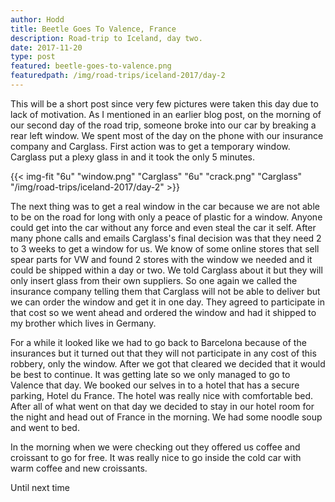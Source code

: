```yaml
---
author: Hodd
title: Beetle Goes To Valence, France
description: Road-trip to Iceland, day two.
date: 2017-11-20
type: post
featured: beetle-goes-to-valence.png
featuredpath: /img/road-trips/iceland-2017/day-2
---
```


This will be a short post since very few pictures were taken this day due to lack of motivation. As I mentioned in an earlier blog post, on the morning of our second day of the road trip, someone broke into our car by breaking a rear left window. We spent most of the day on the phone with our insurance company and Carglass. First action was to get a temporary window. Carglass put a plexy glass in and it took the only 5 minutes.

{{< img-fit
  "6u" "window.png" "Carglass"
  "6u" "crack.png" "Carglass"
  "/img/road-trips/iceland-2017/day-2" >}}

The next thing was to get a real window in the car because we are not able to be on the road for long with only a peace of plastic for a window. Anyone could get into the car without any force and even steal the car it self. After many phone calls and emails Carglass's final decision was that they need 2 to 3 weeks to get a window for us. We know of some online stores that sell spear parts for VW and found 2 stores with the window we needed and it could be shipped within a day or two. We told Carglass about it but they will only insert glass from their own suppliers. So one again we called the insurance company telling them that Carglass will not be able to deliver but we can order the window and get it in one day. They agreed to participate in that cost so we went ahead and ordered the window and had it shipped to my brother which lives in Germany.

For a while it looked like we had to go back to Barcelona because of the insurances but it turned out that they will not participate in any cost of this robbery, only the window. After we got that cleared we decided that it would be best to continue. It was getting late so we only managed to go to Valence that day. We booked our selves in to a hotel that has a secure parking, Hotel du France. The hotel was really nice with comfortable bed. After all of what went on that day we decided to stay in our hotel room for the night and head out of France in the morning. We had some noodle soup and went to bed.

In the morning when we were checking out they offered us coffee and croissant to go for free. It was really nice to go inside the cold car with warm coffee and new croissants.

Until next time
